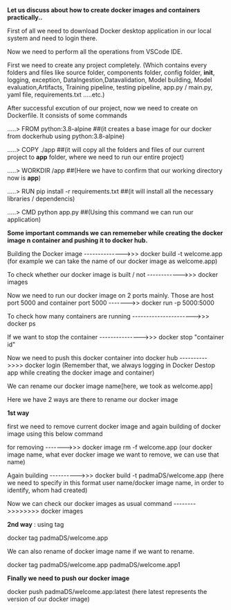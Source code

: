 **Let us discuss about how to create docker images and containers practically..**

First of all we need to download Docker desktop application in our local system and need to login there.

Now we need to perform all the operations from VSCode IDE.

First we need to create any project completely. (Which contains every folders and files like source folder, components folder, config folder, __init__, logging, exception, DataIngestion,Datavalidation, Model building, Model evaluation,Artifacts, Training pipeline, testing pipeline, app.py / main.py, yaml file, requirements.txt .....etc.)

After successful excution of our project, now we need to create on Dockerfile. It consists of some commands

.....> FROM python:3.8-alpine              ##(it creates a base image for our docker from dockerhub using python:3.8-alpine)

.....> COPY ./app                          ##(it will copy all the folders and files of our current project to **app** folder, where we need to run our entire project)

.....> WORKDIR /app                        ##(Here we have to confirm that our working directory now is **app**)

.....> RUN pip install -r requirements.txt ##(it will install all the necessary libraries / dependencis)

.....> CMD python app.py                   ##(Using this command we can run our application)


**Some important commands we can rememeber while creating the docker image n container and pushing it to docker hub.**

Building the Docker image  -------------->>>  docker build -t welcome.app (for example we can take the name of our docker image as welcome.app)

To check whether our docker image is built / not  ------------>>>  docker images

Now we need to run our docker image on 2 ports mainly. Those are host port 5000 and container port 5000 ------->> docker run -p 5000:5000

To check how many containers are running          ---------------------->>> docker ps

If we want to stop the container             --------------->>> docker stop "container id"

Now we need to push this docker container into docker hub        ---------->>>>   docker login   (Remember that, we always logging in Docker Destop app while creating the docker image and container)

We can rename our docker image name[here, we took as welcome.app]

Here we have 2 ways are there to rename our docker image

**1st way**

first we need to remove current docker image and again building of docker image using this below command

for removing ------->>>      docker image rm -f welcome.app (our docker image name, what ever docker image we want to remove, we can use that name)

Again building ---------->>> docker build -t padmaDS/welcome.app  (here we need to specify in this format user name/docker image name, in order to identify, whom had created)

Now we can check our docker images as usual command -------->>>>>>>> docker images

**2nd way**  : using tag

docker tag padmaDS/welcome.app

We can also rename of docker image name if we want to rename.

docker tag padmaDS/welcome.app padmaDS/welcome.app1

**Finally we need to push our docker image**

docker push padmaDS/welcome.app:latest           (here latest represents the version of our docker image)





















